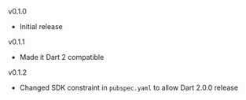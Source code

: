 v0.1.0
* Initial release

v0.1.1
* Made it Dart 2 compatible

v0.1.2
* Changed SDK constraint in `pubspec.yaml` to allow Dart 2.0.0 release
